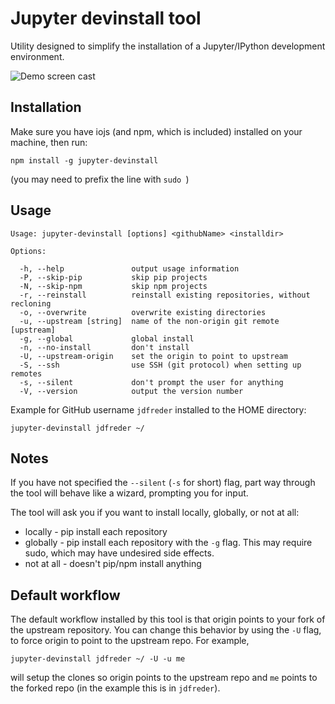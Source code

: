 # Jupyter devinstall tool
Utility designed to simplify the installation of a Jupyter/IPython development environment.

![Demo screen cast](/demo.gif)

## Installation
Make sure you have iojs (and npm, which is included) installed on your machine, then run:

```
npm install -g jupyter-devinstall
```

(you may need to prefix the line with `sudo `)

## Usage

```
Usage: jupyter-devinstall [options] <githubName> <installdir>

Options:

  -h, --help               output usage information
  -P, --skip-pip           skip pip projects
  -N, --skip-npm           skip npm projects
  -r, --reinstall          reinstall existing repositories, without recloning
  -o, --overwrite          overwrite existing directories
  -u, --upstream [string]  name of the non-origin git remote [upstream]
  -g, --global             global install
  -n, --no-install         don't install
  -U, --upstream-origin    set the origin to point to upstream
  -S, --ssh                use SSH (git protocol) when setting up remotes
  -s, --silent             don't prompt the user for anything
  -V, --version            output the version number
```

Example for GitHub username `jdfreder` installed to the HOME directory:

```
jupyter-devinstall jdfreder ~/
```

## Notes

If you have not specified the `--silent` (`-s` for short) flag, part way through 
the tool will behave like a wizard, prompting you for input.  

The tool will ask you if you want to install locally, globally, or not at all:  
- locally - pip install each repository  
- globally - pip install each repository with the `-g` flag.  This may require sudo, which may have undesired side effects.  
- not at all - doesn't pip/npm install anything  

## Default workflow

The default workflow installed by this tool is that origin points to your fork
of the upstream repository.  You can change this behavior by using the `-U` flag,
to force origin to point to the upstream repo.  For example,

```
jupyter-devinstall jdfreder ~/ -U -u me
```

will setup the clones so origin points to the upstream repo and `me` points to
the forked repo (in the example this is in `jdfreder`).

